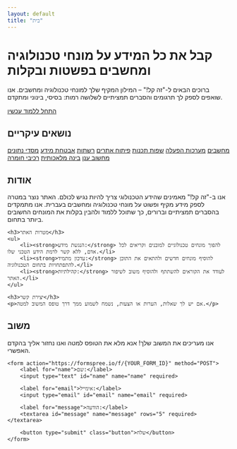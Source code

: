 ```yaml
---
layout: default
title: "בית"
---
```


# קבל את כל המידע על מונחי טכנולוגיה ומחשבים בפשטות ובקלות

ברוכים הבאים ל-"זה קל!" – המילון המקיף שלך למונחי טכנולוגיה ומחשבים. אנו שואפים לספק לך תרגומים והסברים תמציתיים לשלושה רמות: בסיסי, בינוני ומתקדם.

<a href="#topics" class="button large-button">התחל ללמוד עכשיו</a>

## <a id="topics"></a>נושאים עיקריים

<div class="topics-grid">
    <a href="{{ '/topics/computers.html' | relative_url }}" class="button">מחשבים</a>
    <a href="{{ '/topics/operating-systems.html' | relative_url }}" class="button">מערכות הפעלה</a>
    <a href="{{ '/topics/programming-languages.html' | relative_url }}" class="button">שפות תכנות</a>
    <a href="{{ '/topics/web-development.html' | relative_url }}" class="button">פיתוח אתרים</a>
    <a href="{{ '/topics/networking.html' | relative_url }}" class="button">רשתות</a>
    <a href="{{ '/topics/cybersecurity.html' | relative_url }}" class="button">אבטחת מידע</a>
    <a href="{{ '/topics/databases.html' | relative_url }}" class="button">מסדי נתונים</a>
    <a href="{{ '/topics/cloud-computing.html' | relative_url }}" class="button">מחשוב ענן</a>
    <a href="{{ '/topics/artificial-intelligence.html' | relative_url }}" class="button">בינה מלאכותית</a>
    <a href="{{ '/topics/hardware-components.html' | relative_url }}" class="button">רכיבי חומרה</a>
</div>

## <a id="about"></a>אודות

<div class="section">
    <p>אנו ב-"זה קל!" מאמינים שהידע הטכנולוגי צריך להיות נגיש לכולם. האתר נוצר במטרה לספק מידע מקיף ופשוט על מונחי טכנולוגיה ומחשבים בעברית. אנו מתמקדים בהסברים תמציתיים וברורים, כך שתוכל ללמוד ולהבין בקלות את המונחים החשובים ביותר בתחום.</p>

    <h3>מטרות האתר</h3>
    <ul>
        <li><strong>הנגשת מידע:</strong> להפוך מונחים טכנולוגיים למובנים וקריאים לכל אדם, ללא קשר לרמת הידע הטכני שלו.</li>
        <li><strong>עדכון מתמיד:</strong> להוסיף מונחים חדשים ולהתאים את התוכן להתפתחויות בתחום הטכנולוגיה.</li>
        <li><strong>קהילתיות:</strong> לעודד את הקוראים להשתתף ולהוסיף משוב לשיפור האתר.</li>
    </ul>

    <h3>יצירת קשר</h3>
    <p>אם יש לך שאלות, הערות או הצעות, נשמח לשמוע ממך דרך טופס המשוב למטה.</p>
</div>


## <a id="feedback"></a>משוב

<div class="section">
    אנו מעריכים את המשוב שלך! אנא מלא את הטופס למטה ואנו נחזור אליך בהקדם האפשרי.

    <form action="https://formspree.io/f/{YOUR_FORM_ID}" method="POST">
        <label for="name">שם:</label>
        <input type="text" id="name" name="name" required>

        <label for="email">אימייל:</label>
        <input type="email" id="email" name="email" required>

        <label for="message">הודעה:</label>
        <textarea id="message" name="message" rows="5" required></textarea>

        <button type="submit" class="button">שלח</button>
    </form>
</div>
